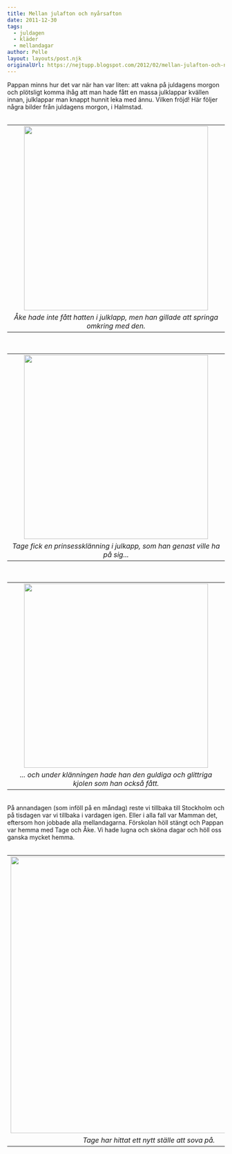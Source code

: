 ```yaml
---
title: Mellan julafton och nyårsafton
date: 2011-12-30
tags: 
  - juldagen
  - kläder
  - mellandagar	
author: Pelle
layout: layouts/post.njk
originalUrl: https://nejtupp.blogspot.com/2012/02/mellan-julafton-och-nyarsafton.html
---
```


<div class="separator" style="clear: both; text-align: left;">Pappan minns hur det var när han var liten: att vakna på juldagens morgon och plötsligt komma ihåg att man hade fått en massa julklappar kvällen innan, julklappar man knappt hunnit leka med ännu. Vilken fröjd! Här följer några bilder från juldagens morgon, i Halmstad.</div><div class="separator" style="clear: both; text-align: left;"><br></div><table align="center" cellpadding="0" cellspacing="0" class="tr-caption-container" style="margin-left: auto; margin-right: auto; text-align: center;"><tbody><tr><td style="text-align: center;"><img src="../../../../img/Juldagen+pa%CC%8A+Ebbehill-_MG_0568.jpg" width="426"></td></tr><tr><td class="tr-caption" style="text-align: center;"><i>Åke hade inte fått hatten i julklapp, men han gillade att springa omkring med den.</i></td></tr></tbody></table><br><table align="center" cellpadding="0" cellspacing="0" class="tr-caption-container" style="margin-left: auto; margin-right: auto; text-align: center;"><tbody><tr><td style="text-align: center;"><img src="../../../../img/Juldagen+pa%CC%8A+Ebbehill-_MG_0583.jpg" width="426"></td></tr><tr><td class="tr-caption" style="text-align: center;"><i>Tage fick en prinsessklänning i julkapp, som han genast ville ha på sig...</i></td></tr></tbody></table><br><table align="center" cellpadding="0" cellspacing="0" class="tr-caption-container" style="margin-left: auto; margin-right: auto; text-align: center;"><tbody><tr><td style="text-align: center;"><img src="../../../../img/Juldagen+pa%CC%8A+Ebbehill-_MG_0579.jpg" width="426"></td></tr><tr><td class="tr-caption" style="text-align: center;"><i>... och under klänningen hade han den guldiga och glittriga kjolen som han också fått.</i></td></tr></tbody></table><br><div class="separator" style="clear: both; text-align: left;">På annandagen (som inföll på en måndag) reste vi tillbaka till Stockholm och på tisdagen var vi tillbaka i vardagen igen. Eller i alla fall var Mamman det, eftersom hon jobbade alla mellandagarna. Förskolan höll stängt och Pappan var hemma med Tage och Åke. Vi hade lugna och sköna dagar och höll oss ganska mycket hemma.</div><br><table align="center" cellpadding="0" cellspacing="0" class="tr-caption-container" style="margin-left: auto; margin-right: auto; text-align: center;"><tbody><tr><td style="text-align: center;"><img src="../../../../img/Mellandagar+hemma-_MG_0663.jpg" width="640"></td></tr><tr><td class="tr-caption" style="text-align: center;"><i>Tage har hittat ett nytt ställe att sova på.</i></td></tr></tbody></table>

